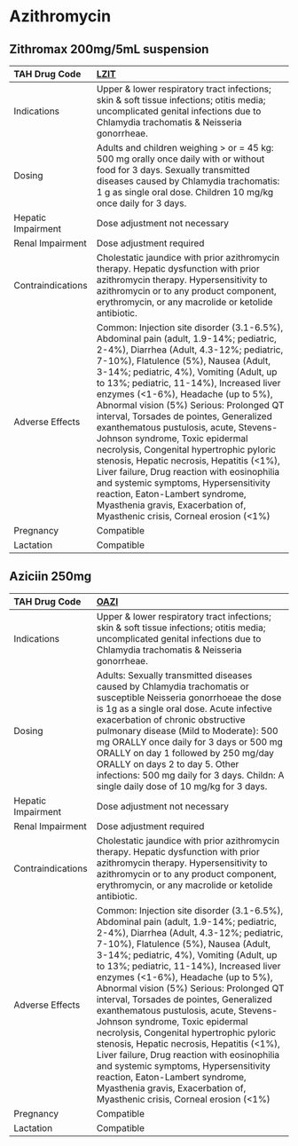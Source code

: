 # Azithromycin

## Zithromax 200mg/5mL suspension

| TAH Drug Code      | [LZIT](https://www.tahsda.org.tw/drugs/hissearch.php?drug_code=LZIT)                                                                                                                                                                                                                                                                                                                                                                                                                                                                                                                                                                                                                                                                                                    |
|:-------------------|:------------------------------------------------------------------------------------------------------------------------------------------------------------------------------------------------------------------------------------------------------------------------------------------------------------------------------------------------------------------------------------------------------------------------------------------------------------------------------------------------------------------------------------------------------------------------------------------------------------------------------------------------------------------------------------------------------------------------------------------------------------------------|
| Indications        | Upper & lower respiratory tract infections; skin & soft tissue infections; otitis media; uncomplicated genital infections due to Chlamydia trachomatis & Neisseria gonorrheae.                                                                                                                                                                                                                                                                                                                                                                                                                                                                                                                                                                                          |
| Dosing             | Adults and children weighing > or = 45 kg: 500 mg orally once daily with or without food for 3 days. Sexually transmitted diseases caused by Chlamydia trachomatis: 1 g as single oral dose. Children 10 mg/kg once daily for 3 days.                                                                                                                                                                                                                                                                                                                                                                                                                                                                                                                                   |
| Hepatic Impairment | Dose adjustment not necessary                                                                                                                                                                                                                                                                                                                                                                                                                                                                                                                                                                                                                                                                                                                                           |
| Renal Impairment   | Dose adjustment required                                                                                                                                                                                                                                                                                                                                                                                                                                                                                                                                                                                                                                                                                                                                                |
| Contraindications  | Cholestatic jaundice with prior azithromycin therapy. Hepatic dysfunction with prior azithromycin therapy. Hypersensitivity to azithromycin or to any product component, erythromycin, or any macrolide or ketolide antibiotic.                                                                                                                                                                                                                                                                                                                                                                                                                                                                                                                                         |
| Adverse Effects    | Common: Injection site disorder (3.1-6.5%), Abdominal pain (adult, 1.9-14%; pediatric, 2-4%), Diarrhea (Adult, 4.3-12%; pediatric, 7-10%), Flatulence (5%), Nausea (Adult, 3-14%; pediatric, 4%), Vomiting (Adult, up to 13%; pediatric, 11-14%), Increased liver enzymes (<1-6%), Headache (up to 5%), Abnormal vision (5%) Serious: Prolonged QT interval, Torsades de pointes, Generalized exanthematous pustulosis, acute, Stevens-Johnson syndrome, Toxic epidermal necrolysis, Congenital hypertrophic pyloric stenosis, Hepatic necrosis, Hepatitis (<1%), Liver failure, Drug reaction with eosinophilia and systemic symptoms, Hypersensitivity reaction, Eaton-Lambert syndrome, Myasthenia gravis, Exacerbation of, Myasthenic crisis, Corneal erosion (<1%) |
| Pregnancy          | Compatible                                                                                                                                                                                                                                                                                                                                                                                                                                                                                                                                                                                                                                                                                                                                                              |
| Lactation          | Compatible                                                                                                                                                                                                                                                                                                                                                                                                                                                                                                                                                                                                                                                                                                                                                              |

## Aziciin 250mg

| TAH Drug Code      | [OAZI](https://www.tahsda.org.tw/drugs/hissearch.php?drug_code=OAZI)                                                                                                                                                                                                                                                                                                                                                                                                                                                                                                                                                                                                                                                                                                    |
|:-------------------|:------------------------------------------------------------------------------------------------------------------------------------------------------------------------------------------------------------------------------------------------------------------------------------------------------------------------------------------------------------------------------------------------------------------------------------------------------------------------------------------------------------------------------------------------------------------------------------------------------------------------------------------------------------------------------------------------------------------------------------------------------------------------|
| Indications        | Upper & lower respiratory tract infections; skin & soft tissue infections; otitis media; uncomplicated genital infections due to Chlamydia trachomatis & Neisseria gonorrheae.                                                                                                                                                                                                                                                                                                                                                                                                                                                                                                                                                                                          |
| Dosing             | Adults: Sexually transmitted diseases caused by Chlamydia trachomatis or susceptible Neisseria gonorrhoeae the dose is 1g as a single oral dose. Acute infective exacerbation of chronic obstructive pulmonary disease (Mild to Moderate): 500 mg ORALLY once daily for 3 days or 500 mg ORALLY on day 1 followed by 250 mg/day ORALLY on days 2 to day 5. Other infections: 500 mg daily for 3 days. Childn: A single daily dose of 10 mg/kg for 3 days.                                                                                                                                                                                                                                                                                                               |
| Hepatic Impairment | Dose adjustment not necessary                                                                                                                                                                                                                                                                                                                                                                                                                                                                                                                                                                                                                                                                                                                                           |
| Renal Impairment   | Dose adjustment required                                                                                                                                                                                                                                                                                                                                                                                                                                                                                                                                                                                                                                                                                                                                                |
| Contraindications  | Cholestatic jaundice with prior azithromycin therapy. Hepatic dysfunction with prior azithromycin therapy. Hypersensitivity to azithromycin or to any product component, erythromycin, or any macrolide or ketolide antibiotic.                                                                                                                                                                                                                                                                                                                                                                                                                                                                                                                                         |
| Adverse Effects    | Common: Injection site disorder (3.1-6.5%), Abdominal pain (adult, 1.9-14%; pediatric, 2-4%), Diarrhea (Adult, 4.3-12%; pediatric, 7-10%), Flatulence (5%), Nausea (Adult, 3-14%; pediatric, 4%), Vomiting (Adult, up to 13%; pediatric, 11-14%), Increased liver enzymes (<1-6%), Headache (up to 5%), Abnormal vision (5%) Serious: Prolonged QT interval, Torsades de pointes, Generalized exanthematous pustulosis, acute, Stevens-Johnson syndrome, Toxic epidermal necrolysis, Congenital hypertrophic pyloric stenosis, Hepatic necrosis, Hepatitis (<1%), Liver failure, Drug reaction with eosinophilia and systemic symptoms, Hypersensitivity reaction, Eaton-Lambert syndrome, Myasthenia gravis, Exacerbation of, Myasthenic crisis, Corneal erosion (<1%) |
| Pregnancy          | Compatible                                                                                                                                                                                                                                                                                                                                                                                                                                                                                                                                                                                                                                                                                                                                                              |
| Lactation          | Compatible                                                                                                                                                                                                                                                                                                                                                                                                                                                                                                                                                                                                                                                                                                                                                              |

